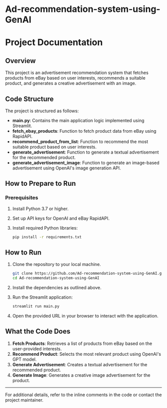 # Ad-recommendation-system-using-GenAI

# Project Documentation

## Overview
This project is an advertisement recommendation system that fetches products from eBay based on user interests, recommends a suitable product, and generates a creative advertisement with an image.

## Code Structure
The project is structured as follows:

- **main.py**: Contains the main application logic implemented using Streamlit.
- **fetch_ebay_products**: Function to fetch product data from eBay using RapidAPI.
- **recommend_product_from_list**: Function to recommend the most suitable product based on user interests.
- **generate_advertisement**: Function to generate a textual advertisement for the recommended product.
- **generate_advertisement_image**: Function to generate an image-based advertisement using OpenAI's image generation API.

## How to Prepare to Run

### Prerequisites

1. Install Python 3.7 or higher.
2. Set up API keys for OpenAI and eBay RapidAPI.
3. Install required Python libraries:

   ```bash
   pip install -r requirements.txt
   ```

## How to Run

1. Clone the repository to your local machine.

   ```bash
   git clone https://github.com/Ad-recommendation-system-using-GenAI.git
   cd Ad-recommendation-system-using-GenAI
   ```

2. Install the dependencies as outlined above.

3. Run the Streamlit application:

   ```bash
   streamlit run main.py
   ```

4. Open the provided URL in your browser to interact with the application.

## What the Code Does

1. **Fetch Products**: Retrieves a list of products from eBay based on the user-provided interests.
2. **Recommend Product**: Selects the most relevant product using OpenAI's GPT model.
3. **Generate Advertisement**: Creates a textual advertisement for the recommended product.
4. **Generate Image**: Generates a creative image advertisement for the product.

---

For additional details, refer to the inline comments in the code or contact the project maintainer.

